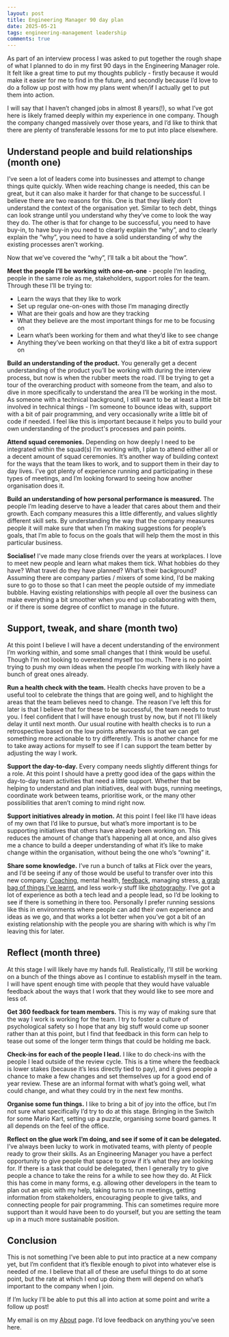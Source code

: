 ```yaml
---
layout: post
title: Engineering Manager 90 day plan
date: 2025-05-21
tags: engineering-management leadership
comments: true
---
```


As part of an interview process I was asked to put together the rough shape of what I planned to do in my first 90 days in the Engineering Manager role. It felt like a great time to put my thoughts publicly - firstly because it would make it easier for me to find in the future, and secondly because I’d love to do a follow up post with how my plans went when/if I actually get to put them into action.

I will say that I haven’t changed jobs in almost 8 years(!), so what I’ve got here is likely framed deeply within my experience in one company. Though the company changed massively over those years, and I’d like to think that there are plenty of transferable lessons for me to put into place elsewhere.

## Understand people and build relationships (month one)

I’ve seen a lot of leaders come into businesses and attempt to change things quite quickly. When wide reaching change is needed, this can be great, but it can also make it harder for that change to be successful. I believe there are two reasons for this. One is that they likely don’t understand the context of the organisation yet. Similar to tech debt, things can look strange until you understand why they’ve come to look the way they do. The other is that for change to be successful, you need to have buy-in, to have buy-in you need to clearly explain the “why”, and to clearly explain the “why”, you need to have a solid understanding of why the existing processes aren’t working.

Now that we’ve covered the “why”, I’ll talk a bit about the “how”.

**Meet the people I’ll be working with one-on-one** - people I’m leading, people in the same role as me, stakeholders, support roles for the team. Through these I’ll be trying to:

- Learn the ways that they like to work
- Set up regular one-on-ones with those I’m managing directly
- What are their goals and how are they tracking
- What they believe are the most important things for me to be focusing on
- Learn what’s been working for them and what they’d like to see change
- Anything they’ve been working on that they’d like a bit of extra support on

**Build an understanding of the product.** You generally get a decent understanding of the product you’ll be working with during the interview process, but now is when the rubber meets the road. I’ll be trying to get a tour of the overarching product with someone from the team, and also to dive in more specifically to understand the area I’ll be working in the most. As someone with a technical background, I still want to be at least a little bit involved in technical things - I’m someone to bounce ideas with, support with a bit of pair programming, and very occasionally write a little bit of code if needed. I feel like this is important because it helps you to build your own understanding of the product's processes and pain points.

**Attend squad ceremonies.** Depending on how deeply I need to be integrated within the squad(s) I’m working with, I plan to attend either all or a decent amount of squad ceremonies. It’s another way of building context for the ways that the team likes to work, and to support them in their day to day lives. I’ve got plenty of experience running and participating in these types of meetings, and I’m looking forward to seeing how another organisation does it.

**Build an understanding of how personal performance is measured.** The people I’m leading deserve to have a leader that cares about them and their growth. Each company measures this a little differently, and values slightly different skill sets. By understanding the way that the company measures people it will make sure that when I’m making suggestions for people’s goals, that I’m able to focus on the goals that will help them the most in this particular business.

**Socialise!** I’ve made many close friends over the years at workplaces. I love to meet new people and learn what makes them tick. What hobbies do they have? What travel do they have planned? What’s their background? Assuming there are company parties / mixers of some kind, I’d be making sure to go to those so that I can meet the people outside of my immediate bubble. Having existing relationships with people all over the business can make everything a bit smoother when you end up collaborating with them, or if there is some degree of conflict to manage in the future.

## Support, tweak, and share (month two)

At this point I believe I will have a decent understanding of the environment I’m working within, and some small changes that I think would be useful. Though I’m not looking to overextend myself too much. There is no point trying to push my own ideas when the people I’m working with likely have a bunch of great ones already.

**Run a health check with the team.** Health checks have proven to be a useful tool to celebrate the things that are going well, and to highlight the areas that the team believes need to change. The reason I’ve left this for later is that I believe that for these to be successful, the team needs to trust you. I feel confident that I will have enough trust by now, but if not I’ll likely delay it until next month. Our usual routine with health checks is to run a retrospective based on the low points afterwards so that we can get something more actionable to try differently. This is another chance for me to take away actions for myself to see if I can support the team better by adjusting the way I work.

**Support the day-to-day.** Every company needs slightly different things for a role. At this point I should have a pretty good idea of the gaps within the day-to-day team activities that need a little support. Whether that be helping to understand and plan initiatives, deal with bugs, running meetings, coordinate work between teams, prioritise work, or the many other possibilities that aren’t coming to mind right now.

**Support initiatives already in motion.** At this point I feel like I’ll have ideas of my own that I’d like to pursue, but what’s more important is to be supporting initiatives that others have already been working on. This reduces the amount of change that’s happening all at once, and also gives me a chance to build a deeper understanding of what it’s like to make change within the organisation, without being the one who’s “owning” it.

**Share some knowledge.** I’ve run a bunch of talks at Flick over the years, and I’d be seeing if any of those would be useful to transfer over into this new company. [Coaching](../2025/2025-05-21-coaching-questions.md), mental health, [feedback](../2020/2020-05-03-how-to-give-feedback.md), managing stress, [a grab bag of things I’ve learnt](../2019/2019-05-21-what-ive-learned-so-far.md), and less work-y stuff like [photography](../2023/2023-09-20-newtown-all.md). I’ve got a lot of experience as both a tech lead and a people lead, so I’d be looking to see if there is something in there too. Personally I prefer running sessions like this in environments where people can add their own experience and ideas as we go, and that works a lot better when you’ve got a bit of an existing relationship with the people you are sharing with which is why I’m leaving this for later.

## Reflect (month three)

At this stage I will likely have my hands full. Realistically, I’ll still be working on a bunch of the things above as I continue to establish myself in the team. I will have spent enough time with people that they would have valuable feedback about the ways that I work that they would like to see more and less of.

**Get 360 feedback for team members.** This is my way of making sure that the way I work is working for the team. I try to foster a culture of psychological safety so I hope that any big stuff would come up sooner rather than at this point, but I find that feedback in this form can help to tease out some of the longer term things that could be holding me back.

**Check-ins for each of the people I lead.** I like to do check-ins with the people I lead outside of the review cycle. This is a time where the feedback is lower stakes (because it’s less directly tied to pay), and it gives people a chance to make a few changes and set themselves up for a good end of year review. These are an informal format with what’s going well, what could change, and what they could try in the next few months.

**Organise some fun things.** I like to bring a bit of joy into the office, but I’m not sure what specifically I’d try to do at this stage. Bringing in the Switch for some Mario Kart, setting up a puzzle, organising some board games. It all depends on the feel of the office.

**Reflect on the glue work I’m doing, and see if some of it can be delegated.** I’ve always been lucky to work in motivated teams, with plenty of people ready to grow their skills. As an Engineering Manager you have a perfect opportunity to give people that space to grow if it’s what they are looking for. If there is a task that could be delegated, then I generally try to give people a chance to take the reins for a while to see how they do. At Flick this has come in many forms, e.g. allowing other developers in the team to plan out an epic with my help, taking turns to run meetings, getting information from stakeholders, encouraging people to give talks, and connecting people for pair programming. This can sometimes require more support than it would have been to do yourself, but you are setting the team up in a much more sustainable position.
## Conclusion

This is not something I’ve been able to put into practice at a new company yet, but I’m confident that it’s flexible enough to pivot into whatever else is needed of me. I believe that all of these are useful things to do at some point, but the rate at which I end up doing them will depend on what’s important to the company when I join.

If I’m lucky I’ll be able to put this all into action at some point and write a follow up post!

My email is on my [About](/about/) page. I’d love feedback on anything you’ve seen here.
